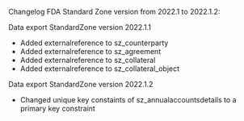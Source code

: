 Changelog FDA Standard Zone version from 2022.1 to 2022.1.2:

Data export StandardZone version 2022.1.1
  * Added externalreference to sz_counterparty
  * Added externalreference to sz_agreement
  * Added externalreference to sz_collateral
  * Added externalreference to sz_collateral_object

Data export StandardZone version 2022.1.2
  * Changed unique key constaints of sz_annualaccountsdetails to a primary key constraint 